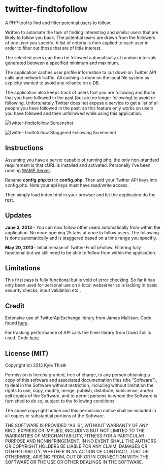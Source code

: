 twitter-findtofollow
====================

A PHP tool to find and filter potential users to follow.

Written to automate the task of finding interesting and similar users that are likely to follow you back. The potential users are drawn from the followers of one user you specify. A list of criteria is then applied to each user in order to filter out those that are of little interest.

The selected users can then be followed automatically at random intervals generated between a specified minimum and maximum.  

The application caches user profile information to cut down on Twitter API calls and network traffic. All caching is done on the local file system as I explicity wanted to avoid any reliance on a DB.

The application also keeps track of users that you are following and those that you have followed in the past (but are no longer following) to avoid re-following. Unfortunately Twitter does not expose a service to get a list of all people you have followed in the past, so this feature only works on users you have followed and then unfollowed while using this application.

![twitter-findtofollow Screenshot](https://github.com/kylethielk/twitter-findtofollow/blob/master/images/screenshot.png?raw=true)

![twitter-findtofollow Staggered Following Screenshot](https://github.com/kylethielk/twitter-findtofollow/blob/master/images/screenshot-2.png?raw=true)

Instructions
------------

Assuming you have a server capable of running php, the only non-standard requirement is that cURL is installed and activated. Personally I've been running [WAMP Server](http://www.wampserver.com/).

Rename **config.php.txt** to **config.php**. Then add your Twitter API keys into config.php. Note your api keys must have read/write access.

Then simply load index.html in your browser and let the application do the rest.

Updates
-------

**June 3, 2013** - You can now follow other users automatically from within the application. No more opening 25 tabs at once to follow users. The following is done automatically and is staggered based on a time range you specifiy. 

**May 20, 2013**- Initial release of Twitter-FindToFollow. Filtering fully functional but we still need to be able to follow from within the application.

Limitations
-----------

This first pass is fully functional but is void of error checking. So far it has only been used for personal use on a local webserver so is lacking in basic security checks, input validation  etc..

Credit
------

Extensive use of TwitterApiExchange library from James Mallison. Code found [here](http://github.com/j7mbo/twitter-api-php).

For tracking performance of API calls the timer library from David Zoli is used. Code [here](https://github.com/davidzoli/php-timer-class).

License (MIT)
-------------

Copyright (c) 2013 Kyle Thielk

Permission is hereby granted, free of charge, to any person obtaining a copy
of this software and associated documentation files (the "Software"), to deal
in the Software without restriction, including without limitation the rights
to use, copy, modify, merge, publish, distribute, sublicense, and/or sell
copies of the Software, and to permit persons to whom the Software is
furnished to do so, subject to the following conditions:

The above copyright notice and this permission notice shall be included in
all copies or substantial portions of the Software.

THE SOFTWARE IS PROVIDED "AS IS", WITHOUT WARRANTY OF ANY KIND, EXPRESS OR
IMPLIED, INCLUDING BUT NOT LIMITED TO THE WARRANTIES OF MERCHANTABILITY,
FITNESS FOR A PARTICULAR PURPOSE AND NONINFRINGEMENT. IN NO EVENT SHALL THE
AUTHORS OR COPYRIGHT HOLDERS BE LIABLE FOR ANY CLAIM, DAMAGES OR OTHER
LIABILITY, WHETHER IN AN ACTION OF CONTRACT, TORT OR OTHERWISE, ARISING FROM,
OUT OF OR IN CONNECTION WITH THE SOFTWARE OR THE USE OR OTHER DEALINGS IN
THE SOFTWARE.

